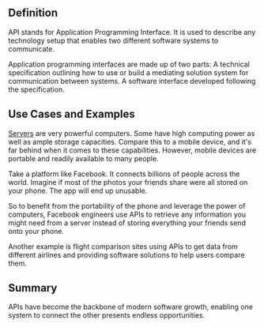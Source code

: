 ## Definition

API  stands for Application Programming Interface. It is used to describe any technology setup that enables two different software systems to communicate.


Application programming interfaces are made up of two parts:
A technical specification outlining how to use or build a mediating solution system for communication between systems.
A software interface developed following the specification.


## Use Cases and Examples

[Servers](server.md) are very powerful computers. Some have high computing power as well as ample storage capacities. Compare this to a mobile device, and it's far behind when it comes to these capabilities.
 However, mobile devices are portable and readily available to many people.

Take a platform like Facebook. It connects billions of people across the world. Imagine if most of the photos your friends share were all stored on your phone. The app will end up unusable. 

So to benefit from the portability of the phone and leverage the power of computers, Facebook engineers use APIs to retrieve any information you might need from a server instead of storing everything your friends send onto your phone.

Another example is flight comparison sites using APIs to get data from different airlines and providing software solutions to help users compare them.

## Summary

APIs have become the backbone of modern software growth, enabling one system to connect the other presents endless opportunities.